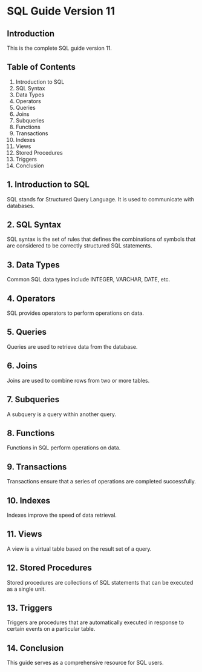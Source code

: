 # SQL Guide Version 11

## Introduction
This is the complete SQL guide version 11.

## Table of Contents
1. Introduction to SQL
2. SQL Syntax
3. Data Types
4. Operators
5. Queries
6. Joins
7. Subqueries
8. Functions
9. Transactions
10. Indexes
11. Views
12. Stored Procedures
13. Triggers
14. Conclusion

## 1. Introduction to SQL
SQL stands for Structured Query Language. It is used to communicate with databases.

## 2. SQL Syntax
SQL syntax is the set of rules that defines the combinations of symbols that are considered to be correctly structured SQL statements.

## 3. Data Types
Common SQL data types include INTEGER, VARCHAR, DATE, etc.

## 4. Operators
SQL provides operators to perform operations on data.

## 5. Queries
Queries are used to retrieve data from the database.

## 6. Joins
Joins are used to combine rows from two or more tables.

## 7. Subqueries
A subquery is a query within another query.

## 8. Functions
Functions in SQL perform operations on data.

## 9. Transactions
Transactions ensure that a series of operations are completed successfully.

## 10. Indexes
Indexes improve the speed of data retrieval.

## 11. Views
A view is a virtual table based on the result set of a query.

## 12. Stored Procedures
Stored procedures are collections of SQL statements that can be executed as a single unit.

## 13. Triggers
Triggers are procedures that are automatically executed in response to certain events on a particular table.

## 14. Conclusion
This guide serves as a comprehensive resource for SQL users.